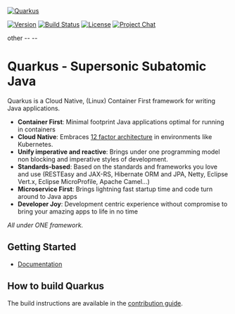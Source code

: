 [![Quarkus](https://design.jboss.org/quarkus/logo/final/PNG/quarkus_logo_horizontal_rgb_1280px_default.png)](https://quarkus.io/)

[![Version](https://img.shields.io/github/v/release/quarkusio/quarkus?style=for-the-badge)](https://github.com/quarkusio/quarkus/releases/latest)
[![Build Status](https://img.shields.io/azure-devops/build/quarkus-ci/quarkus/1?style=for-the-badge&logo=azure-pipelines)](https://dev.azure.com/quarkus-ci/quarkus/_build/latest?definitionId=1)
[![License](https://img.shields.io/github/license/quarkusio/quarkus?style=for-the-badge&logo=apache)](https://www.apache.org/licenses/LICENSE-2.0)
[![Project Chat](https://img.shields.io/badge/zulip-join_chat-brightgreen.svg?style=for-the-badge&logo=zulip)](https://quarkusio.zulipchat.com/)

other -- --

# Quarkus - Supersonic Subatomic Java

Quarkus is a Cloud Native, (Linux) Container First framework for writing Java applications.

* **Container First**: 
Minimal footprint Java applications optimal for running in containers
* **Cloud Native**:
Embraces [12 factor architecture](https://12factor.net) in environments like Kubernetes.
* **Unify imperative and reactive**:
Brings under one programming model non blocking and imperative styles of development.
* **Standards-based**:
Based on the standards and frameworks you love and use (RESTEasy and JAX-RS, Hibernate ORM and JPA, Netty, Eclipse Vert.x, Eclipse MicroProfile, Apache Camel...)
* **Microservice First**:
Brings lightning fast startup time and code turn around to Java apps
* **Developer Joy**:
Development centric experience without compromise to bring your amazing apps to life in no time

_All under ONE framework._

## Getting Started

* [Documentation](https://quarkus.io)


## How to build Quarkus

The build instructions are available in the [contribution guide](CONTRIBUTING.md).

